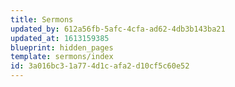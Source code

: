 ```yaml
---
title: Sermons
updated_by: 612a56fb-5afc-4cfa-ad62-4db3b143ba21
updated_at: 1613159385
blueprint: hidden_pages
template: sermons/index
id: 3a016bc3-1a77-4d1c-afa2-d10cf5c60e52
---
```

